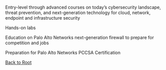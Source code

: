 Entry-level through advanced courses on today’s cybersecurity landscape, threat prevention, and next-generation technology for cloud, network, endpoint and infrastructure security

Hands-on labs

Education on Palo Alto Networks next-generation firewall to prepare for competition and jobs

Preparation for Palo Alto Networks PCCSA Certification

[Back to Root](/PATHS-SOC/index.html)
